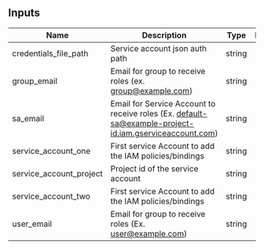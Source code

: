 [^]: (autogen_docs_start)

## Inputs

| Name | Description | Type | Default | Required |
|------|-------------|:----:|:-----:|:-----:|
| credentials\_file\_path | Service account json auth path | string | n/a | yes |
| group\_email | Email for group to receive roles (ex. group@example.com) | string | n/a | yes |
| sa\_email | Email for Service Account to receive roles (Ex. default-sa@example-project-id.iam.gserviceaccount.com) | string | n/a | yes |
| service\_account\_one | First service Account to add the IAM policies/bindings | string | n/a | yes |
| service\_account\_project | Project id of the service account | string | n/a | yes |
| service\_account\_two | First service Account to add the IAM policies/bindings | string | n/a | yes |
| user\_email | Email for group to receive roles (Ex. user@example.com) | string | n/a | yes |

[^]: (autogen_docs_end)